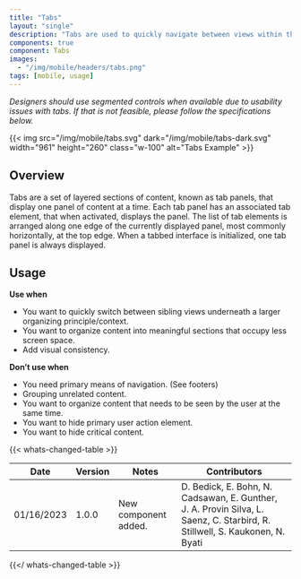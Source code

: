 ```yaml
---
title: "Tabs"
layout: "single"
description: "Tabs are used to quickly navigate between views within the same context."
components: true
component: Tabs
images:
  - "/img/mobile/headers/tabs.png"
tags: [mobile, usage]
---
```

*Designers should use segmented controls when available due to usability issues with tabs. If that is not feasible, please follow the specifications below.*

{{< img src="/img/mobile/tabs.svg" dark="/img/mobile/tabs-dark.svg" width="961" height="260" class="w-100" alt="Tabs Example" >}}

## Overview

Tabs are a set of layered sections of content, known as tab panels, that display one panel of content at a time. Each tab panel has an associated tab element, that when activated, displays the panel. The list of tab elements is arranged along one edge of the currently displayed panel, most commonly horizontally, at the top edge. When a tabbed interface is initialized, one tab panel is always displayed.

## Usage

**Use when**

- You want to quickly switch between sibling views underneath a larger organizing principle/context.
- You want to organize content into meaningful sections that occupy less screen space.
- Add visual consistency.

**Don’t use when**

- You need primary means of navigation. (See footers)
- Grouping unrelated content.
- You want to organize content that needs to be seen by the user at the same time.
- You want to hide primary user action element.
- You want to hide critical content.



{{< whats-changed-table >}}

| Date       | Version | Notes                               | Contributors |
| ---------- | ------- | ----------------------------------- | ------------ |
| 01/16/2023 | 1.0.0   | New component added. | D. Bedick, E. Bohn, N. Cadsawan, E. Gunther, J. A. Provin Silva, L. Saenz, C. Starbird, R. Stillwell, S. Kaukonen, N. Byati  |

{{</ whats-changed-table >}}
